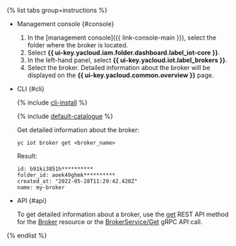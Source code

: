 {% list tabs group=instructions %}

- Management console {#console}

   1. In the [management console]({{ link-console-main }}), select the folder where the broker is located.
   1. Select **{{ ui-key.yacloud.iam.folder.dashboard.label_iot-core }}**.
   1. In the left-hand panel, select **{{ ui-key.yacloud.iot.label_brokers }}**.
   1. Select the broker. Detailed information about the broker will be displayed on the **{{ ui-key.yacloud.common.overview }}** page.

- CLI {#cli}

   {% include [cli-install](../cli-install.md) %}

   {% include [default-catalogue](../default-catalogue.md) %}

   Get detailed information about the broker:

   ```
   yc iot broker get <broker_name>
   ```

   Result:

   ```
   id: b91ki3851h**********
   folder_id: aoek49ghmk**********
   created_at: "2022-05-28T11:29:42.420Z"
   name: my-broker
   ```

- API {#api}

   To get detailed information about a broker, use the [get](../../iot-core/broker/api-ref/Broker/get.md) REST API method for the [Broker](../../iot-core/broker/api-ref/Broker/index.md) resource or the [BrokerService/Get](../../iot-core/broker/api-ref/grpc/broker_service.md#Get) gRPC API call.

{% endlist %}
